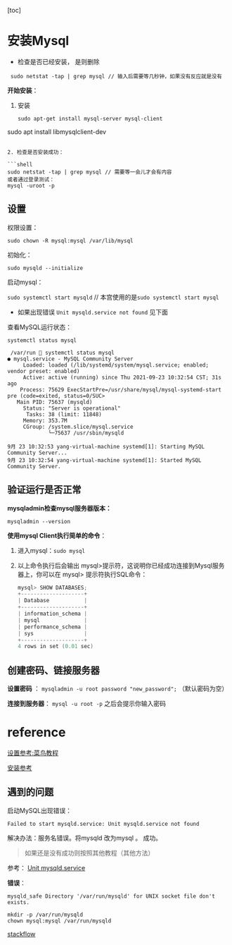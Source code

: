 [toc]



# 安装Mysql

- 检查是否已经安装， 是则删除

```shell
 sudo netstat -tap | grep mysql // 输入后需要等几秒钟，如果没有反应就是没有
```

**开始安装**：

1. 安装
   
   ```shell
   sudo apt-get install mysql-server mysql-client 
sudo apt install libmysqlclient-dev
   ```
   
2. 检查是否安装成功：

   ```shell
   sudo netstat -tap | grep mysql // 需要等一会儿才会有内容
   或者通过登录测试：
   mysql -uroot -p
   ```

## 设置

权限设置：

```shell
sudo chown -R mysql:mysql /var/lib/mysql
```

初始化：

`sudo mysqld --initialize`

启动mysql：

`sudo systemctl start mysqld`   // 本宫使用的是`sudo systemctl start mysql`

- 如果出现错误 `Unit mysqld.service not found` 见下面

查看MySQL运行状态：

`systemctl status mysql`

```shell
 /var/run  systemctl status mysql
● mysql.service - MySQL Community Server
     Loaded: loaded (/lib/systemd/system/mysql.service; enabled; vendor preset: enabled)
     Active: active (running) since Thu 2021-09-23 10:32:54 CST; 31s ago
    Process: 75629 ExecStartPre=/usr/share/mysql/mysql-systemd-start pre (code=exited, status=0/SUC>
   Main PID: 75637 (mysqld)
     Status: "Server is operational"
      Tasks: 38 (limit: 11848)
     Memory: 353.7M
     CGroup: /system.slice/mysql.service
             └─75637 /usr/sbin/mysqld

9月 23 10:32:53 yang-virtual-machine systemd[1]: Starting MySQL Community Server...
9月 23 10:32:54 yang-virtual-machine systemd[1]: Started MySQL Community Server.

```



## 验证运行是否正常

**mysqladmin检查mysql服务器版本：**

`mysqladmin --version`



**使用mysql Client执行简单的命令**：

1. 进入mysql：`sudo mysql`

2. 以上命令执行后会输出 mysql>提示符，这说明你已经成功连接到Mysql服务器上，你可以在 mysql> 提示符执行SQL命令：

   ```go
   mysql> SHOW DATABASES;
   +--------------------+
   | Database           |
   +--------------------+
   | information_schema |
   | mysql              |
   | performance_schema |
   | sys                |
   +--------------------+
   4 rows in set (0.01 sec)
   ```

   



## 创建密码、链接服务器

**设置密码** ： `mysqladmin -u root password "new_password";` （默认密码为空）

**连接到服务器**： `mysql -u root -p` 之后会提示你输入密码

# reference

[设置参考:菜鸟教程](https://www.runoob.com/mysql/mysql-install.html)

[安装参考](https://www.jianshu.com/p/cc01f7773346)

## 遇到的问题





启动MySQL出现错误：

`Failed to start mysqld.service: Unit mysqld.service not found`

解决办法：服务名错误。将mysqld 改为mysql 。 成功。

> 如果还是没有成功则按照其他教程（其他方法）

参考： [Unit mysqld.service](https://blog.csdn.net/qq_31083947/article/details/90248565)





**错误**：

`mysqld_safe Directory '/var/run/mysqld' for UNIX socket file don't exists.`

```shell
mkdir -p /var/run/mysqld
chown mysql:mysql /var/run/mysqld
```



[stackflow](https://stackoverflow.com/questions/42153059/mysqld-safe-directory-var-run-mysqld-for-unix-socket-file-dont-exists)

